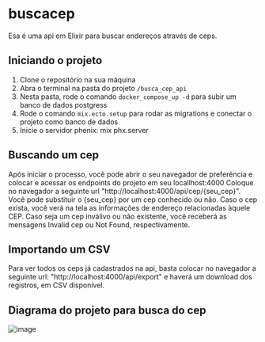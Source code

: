 # buscacep

Esa é uma api em Elixir para buscar endereços através de ceps.

## Iniciando o projeto
1. Clone o repositório na sua máquina
2. Abra o terminal na pasta do projeto `/busca_cep_api`
3. Nesta pasta, rode o comando `docker_compose_up -d` para subir um banco de dados postgress
4. Rode o comando `mix.ecto.setup` para rodar as migrations e conectar o projeto como banco de dados
5. Inicie o servidor phenix: mix phx.server

## Buscando um cep
Após iniciar o processo, você pode abrir o seu navegador de preferência e colocar e acessar os endpoints do projeto em seu locallhost:4000
Coloque no navegador a seguinte url "http://localhost:4000/api/cep/{seu_cep}". Você pode substituir o {seu_cep} por um cep conhecido ou não.
Caso o cep exista, você verá na tela as informações de endereço relacionadas àquele CEP.
Caso seja um cep inválivo ou não existente, você receberá as mensagens Invalid cep ou Not Found, respectivamente.

## Importando um CSV
Para ver todos os ceps já cadastrados na api, basta colocar no navegador a seguinte url: "http://localhost:4000/api/export" e haverá um download dos registros, em CSV disponível.

## Diagrama do projeto para busca do cep

![image](https://user-images.githubusercontent.com/80783752/179072050-31da333a-8d70-49c0-b301-cfcbf52524a3.png)

